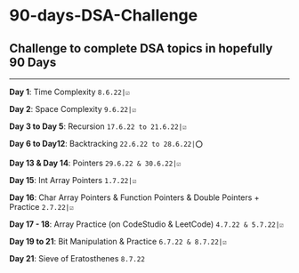 # 90-days-DSA-Challenge

## Challenge to complete DSA topics in hopefully 90 Days

<hr>

**Day 1**: Time Complexity `8.6.22|☑️`

**Day 2**: Space Complexity `9.6.22|☑️`

**Day 3 to Day 5**: Recursion `17.6.22 to 21.6.22|☑️`

**Day 6 to Day12**: Backtracking `22.6.22 to 28.6.22|⭕`

**Day 13 & Day 14**: Pointers `29.6.22 & 30.6.22|☑️`

**Day 15**: Int Array Pointers `1.7.22|☑️`

**Day 16**: Char Array Pointers & Function Pointers & Double Pointers + Practice `2.7.22|☑️`

**Day 17 - 18**: Array Practice (on CodeStudio & LeetCode) `4.7.22 & 5.7.22|☑️`

**Day 19 to 21**: Bit Manipulation & Practice `6.7.22 & 8.7.22|☑️`

**Day 21**: Sieve of Eratosthenes `8.7.22`
